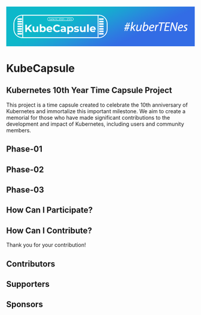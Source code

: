 ![Header](https://github.com/kubezy/KubeCapsule/blob/main/images/header.png)
# KubeCapsule
## Kubernetes 10th Year Time Capsule Project

This project is a time capsule created to celebrate the 10th anniversary of Kubernetes and immortalize this important milestone. We aim to create a memorial for those who have made significant contributions to the development and impact of Kubernetes, including users and community members.

## Phase-01
## Phase-02
## Phase-03

## How Can I Participate?

## How Can I Contribute?

Thank you for your contribution! 

## Contributors
## Supporters
## Sponsors
